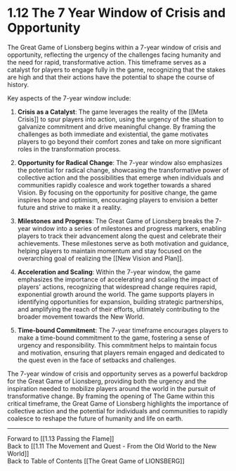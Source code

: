 # 1.12 The 7 Year Window of Crisis and Opportunity

The Great Game of Lionsberg begins within a 7-year window of crisis and opportunity, reflecting the urgency of the challenges facing humanity and the need for rapid, transformative action. This timeframe serves as a catalyst for players to engage fully in the game, recognizing that the stakes are high and that their actions have the potential to shape the course of history.

Key aspects of the 7-year window include:

1.  **Crisis as a Catalyst**: The game leverages the reality of the [[Meta Crisis]] to spur players into action, using the urgency of the situation to galvanize commitment and drive meaningful change. By framing the challenges as both immediate and existential, the game motivates players to go beyond their comfort zones and take on more significant roles in the transformation process.
    
2.  **Opportunity for Radical Change**: The 7-year window also emphasizes the potential for radical change, showcasing the transformative power of collective action and the possibilities that emerge when individuals and communities rapidly coalesce and work together towards a shared Vision. By focusing on the opportunity for positive change, the game inspires hope and optimism, encouraging players to envision a better future and strive to make it a reality.
    
3.  **Milestones and Progress**: The Great Game of Lionsberg breaks the 7-year window into a series of milestones and progress markers, enabling players to track their advancement along the quest and celebrate their achievements. These milestones serve as both motivation and guidance, helping players to maintain momentum and stay focused on the overarching goal of realizing the [[New Vision and Plan]].
    
4.  **Acceleration and Scaling**: Within the 7-year window, the game emphasizes the importance of accelerating and scaling the impact of players' actions, recognizing that widespread change requires rapid, exponential growth around the world. The game supports players in identifying opportunities for expansion, building strategic partnerships, and amplifying the reach of their efforts, ultimately contributing to the broader movement towards the New World.
    
5.  **Time-bound Commitment**: The 7-year timeframe encourages players to make a time-bound commitment to the game, fostering a sense of urgency and responsibility. This commitment helps to maintain focus and motivation, ensuring that players remain engaged and dedicated to the quest even in the face of setbacks and challenges.
    

The 7-year window of crisis and opportunity serves as a powerful backdrop for the Great Game of Lionsberg, providing both the urgency and the inspiration needed to mobilize players around the world in the pursuit of transformative change. By framing the opening of The Game within this critical timeframe, the Great Game of Lionsberg highlights the importance of collective action and the potential for individuals and communities to rapidly coalesce to reshape the future of humanity and life on earth.

____

Forward to [[1.13 Passing the Flame]]    
Back to [[1.11 The Movement and Quest - From the Old World to the New World]]  
Back to Table of Contents [[The Great Game of LIONSBERG]]  
